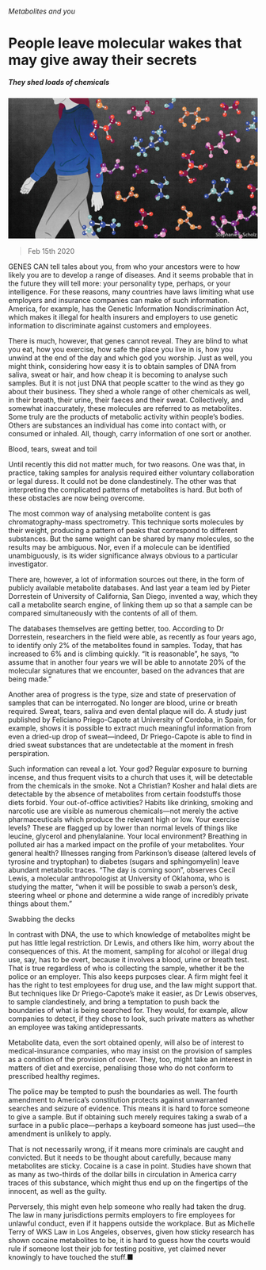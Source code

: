 ###### Metabolites and you

# People leave molecular wakes that may give away their secrets 

##### They shed loads of chemicals 

![image](images/20200215_STD001_0.jpg) 

> Feb 15th 2020 

GENES CAN tell tales about you, from who your ancestors were to how likely you are to develop a range of diseases. And it seems probable that in the future they will tell more: your personality type, perhaps, or your intelligence. For these reasons, many countries have laws limiting what use employers and insurance companies can make of such information. America, for example, has the Genetic Information Nondiscrimination Act, which makes it illegal for health insurers and employers to use genetic information to discriminate against customers and employees.

There is much, however, that genes cannot reveal. They are blind to what you eat, how you exercise, how safe the place you live in is, how you unwind at the end of the day and which god you worship. Just as well, you might think, considering how easy it is to obtain samples of DNA from saliva, sweat or hair, and how cheap it is becoming to analyse such samples. But it is not just DNA that people scatter to the wind as they go about their business. They shed a whole range of other chemicals as well, in their breath, their urine, their faeces and their sweat. Collectively, and somewhat inaccurately, these molecules are referred to as metabolites. Some truly are the products of metabolic activity within people’s bodies. Others are substances an individual has come into contact with, or consumed or inhaled. All, though, carry information of one sort or another.


Blood, tears, sweat and toil

Until recently this did not matter much, for two reasons. One was that, in practice, taking samples for analysis required either voluntary collaboration or legal duress. It could not be done clandestinely. The other was that interpreting the complicated patterns of metabolites is hard. But both of these obstacles are now being overcome.

The most common way of analysing metabolite content is gas chromatography-mass spectrometry. This technique sorts molecules by their weight, producing a pattern of peaks that correspond to different substances. But the same weight can be shared by many molecules, so the results may be ambiguous. Nor, even if a molecule can be identified unambiguously, is its wider significance always obvious to a particular investigator.

There are, however, a lot of information sources out there, in the form of publicly available metabolite databases. And last year a team led by Pieter Dorrestein of University of California, San Diego, invented a way, which they call a metabolite search engine, of linking them up so that a sample can be compared simultaneously with the contents of all of them.

The databases themselves are getting better, too. According to Dr Dorrestein, researchers in the field were able, as recently as four years ago, to identify only 2% of the metabolites found in samples. Today, that has increased to 6% and is climbing quickly. “It is reasonable”, he says, “to assume that in another four years we will be able to annotate 20% of the molecular signatures that we encounter, based on the advances that are being made.”

Another area of progress is the type, size and state of preservation of samples that can be interrogated. No longer are blood, urine or breath required. Sweat, tears, saliva and even dental plaque will do. A study just published by Feliciano Priego-Capote at University of Cordoba, in Spain, for example, shows it is possible to extract much meaningful information from even a dried-up drop of sweat—indeed, Dr Priego-Capote is able to find in dried sweat substances that are undetectable at the moment in fresh perspiration.

Such information can reveal a lot. Your god? Regular exposure to burning incense, and thus frequent visits to a church that uses it, will be detectable from the chemicals in the smoke. Not a Christian? Kosher and halal diets are detectable by the absence of metabolites from certain foodstuffs those diets forbid. Your out-of-office activities? Habits like drinking, smoking and narcotic use are visible as numerous chemicals—not merely the active pharmaceuticals which produce the relevant high or low. Your exercise levels? These are flagged up by lower than normal levels of things like leucine, glycerol and phenylalanine. Your local environment? Breathing in polluted air has a marked impact on the profile of your metabolites. Your general health? Illnesses ranging from Parkinson’s disease (altered levels of tyrosine and tryptophan) to diabetes (sugars and sphingomyelin) leave abundant metabolic traces. “The day is coming soon”, observes Cecil Lewis, a molecular anthropologist at University of Oklahoma, who is studying the matter, “when it will be possible to swab a person’s desk, steering wheel or phone and determine a wide range of incredibly private things about them.”

Swabbing the decks

In contrast with DNA, the use to which knowledge of metabolites might be put has little legal restriction. Dr Lewis, and others like him, worry about the consequences of this. At the moment, sampling for alcohol or illegal drug use, say, has to be overt, because it involves a blood, urine or breath test. That is true regardless of who is collecting the sample, whether it be the police or an employer. This also keeps purposes clear. A firm might feel it has the right to test employees for drug use, and the law might support that. But techniques like Dr Priego-Capote’s make it easier, as Dr Lewis observes, to sample clandestinely, and bring a temptation to push back the boundaries of what is being searched for. They would, for example, allow companies to detect, if they chose to look, such private matters as whether an employee was taking antidepressants.

Metabolite data, even the sort obtained openly, will also be of interest to medical-insurance companies, who may insist on the provision of samples as a condition of the provision of cover. They, too, might take an interest in matters of diet and exercise, penalising those who do not conform to prescribed healthy regimes.

The police may be tempted to push the boundaries as well. The fourth amendment to America’s constitution protects against unwarranted searches and seizure of evidence. This means it is hard to force someone to give a sample. But if obtaining such merely requires taking a swab of a surface in a public place—perhaps a keyboard someone has just used—the amendment is unlikely to apply.

That is not necessarily wrong, if it means more criminals are caught and convicted. But it needs to be thought about carefully, because many metabolites are sticky. Cocaine is a case in point. Studies have shown that as many as two-thirds of the dollar bills in circulation in America carry traces of this substance, which might thus end up on the fingertips of the innocent, as well as the guilty.

Perversely, this might even help someone who really had taken the drug. The law in many jurisdictions permits employers to fire employees for unlawful conduct, even if it happens outside the workplace. But as Michelle Terry of WKS Law in Los Angeles, observes, given how sticky research has shown cocaine metabolites to be, it is hard to guess how the courts would rule if someone lost their job for testing positive, yet claimed never knowingly to have touched the stuff.■


